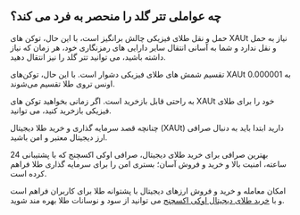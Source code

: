 

## چه عواملی تتر گلد را منحصر به فرد می کند؟

حمل و نقل طلای فیزیکی چالش برانگیز است، با این حال، توکن های XAUt نیاز به حمل و نقل ندارد و شما به آسانی انتقال سایر دارایی های رمزنگاری خود، هر زمان که نیاز داشته باشید، می توانید تتر گلد را نیز انتقال دهید.

تقسیم شمش های طلای فیزیکی دشوار است. با این حال، توکن‌های XAUt به 0.000001 اونس تروی طلا تقسیم می‌شوند.

به راحتی قابل بازخرید است. اگر زمانی بخواهید توکن های XAUt خود را برای طلای فیزیکی بازخرید کنید، می توانید.

چنانچه قصد سرمایه گذاری و خرید طلا دیجیتال (XAUt) دارید ابتدا باید به دنبال صرافی ارز دیجیتال معتبر و امن باشید.

بهترین صرافی برای خرید طلای دیجیتال، صرافی اوکی اکسچنج که با پشتیبانی 24 ساعته، امنیت بالا و خرید و فروش آسان؛ بستری امن را برای سرمایه گذاری طلا فراهم کرده است.

امکان معامله و خرید و فروش ارزهای دیجیتال با پشتوانه طلا برای کاربران فراهم است و با [خرید طلای دیجیتال اوکی اکسچنج](https://ok-ex.io/buy-and-sell/XAUT/) می توانید از سود و نوسانات طلا بهره مند شوید.
